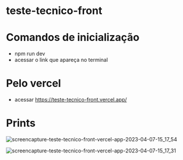 # teste-tecnico-front

# Comandos de inicialização

- npm run dev
- acessar o link que apareça no terminal

# Pelo vercel

- acessar https://teste-tecnico-front.vercel.app/

# Prints

![screencapture-teste-tecnico-front-vercel-app-2023-04-07-15_17_54](https://user-images.githubusercontent.com/88117067/230658034-f40540c0-2d96-4835-92b5-a552fb5b325f.png)

![screencapture-teste-tecnico-front-vercel-app-2023-04-07-15_17_31](https://user-images.githubusercontent.com/88117067/230658040-612f4bbe-e29e-48fe-8308-bc776afaeaf2.png)
